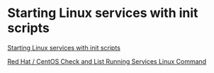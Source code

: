 # Starting Linux services with init scripts

[Starting Linux services with init scripts](https://www.softprayog.in/tutorials/starting-linux-services-with-init-scripts)

[Red Hat / CentOS Check and List Running Services Linux Command](https://www.cyberciti.biz/faq/check-running-services-in-rhel-redhat-fedora-centoslinux/)


